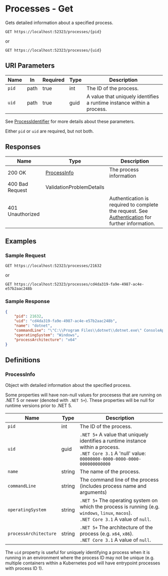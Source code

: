 # Processes - Get

Gets detailed information about a specified process.

```http
GET https://localhost:52323/processes/{pid}
```

or 

```http
GET https://localhost:52323/processes/{uid}
```

## URI Parameters

| Name | In | Required | Type | Description |
|---|---|---|---|---|
| `pid` | path | true | int | The ID of the process. |
| `uid` | path | true | guid | A value that uniquely identifies a runtime instance within a process. |

See [ProcessIdentifier](processes-list.md#ProcessIdentifier) for more details about these parameters.

Either `pid` or `uid` are required, but not both.

## Responses

| Name | Type | Description |
|---|---|---|
| 200 OK | [ProcessInfo](#ProcessInfo) | The process information |
| 400 Bad Request | ValidationProblemDetails |  |
| 401 Unauthorized | | Authentication is required to complete the request. See [Authentication](authentication.md) for further information. |

## Examples

### Sample Request

```http
GET https://localhost:52323/processes/21632
```

or

```http
GET https://localhost:52323/processes/cd4da319-fa9e-4987-ac4e-e57b2aac248b
```

### Sample Response

```json
{
    "pid": 21632,
    "uid": "cd4da319-fa9e-4987-ac4e-e57b2aac248b",
    "name": "dotnet",
    "commandLine": "\"C:\\Program Files\\dotnet\\dotnet.exe\" ConsoleApp1.dll",
    "operatingSystem": "Windows",
    "processArchitecture": "x64"
}
```

## Definitions

### ProcessInfo

Object with detailed information about the specified process.

Some properties will have non-null values for procesess that are running on .NET 5 or newer (denoted with `.NET 5+`). These properties will be null for runtime versions prior to .NET 5.

| Name | Type | Description |
|---|---|---|
| `pid` | int | The ID of the process. |
| `uid` | guid | `.NET 5+` A value that uniquely identifies a runtime instance within a process.<br/>`.NET Core 3.1` A 'null' value: `00000000-0000-0000-0000-000000000000` |
| `name` | string | The name of the process. |
| `commandLine` | string | The command line of the process (includes process name and arguments) |
| `operatingSystem` | string | `.NET 5+` The operating system on which the process is running (e.g. `windows`, `linux`, `macos`).<br/>`.NET Core 3.1` A value of `null`. |
| `processArchitecture` | string | `.NET 5+` The architecture of the process (e.g. `x64`, `x86`).<br/>`.NET Core 3.1` A value of `null`. |

The `uid` property is useful for uniquely identifying a process when it is running in an environment where the process ID may not be unique (e.g. multiple containers within a Kubernetes pod will have entrypoint processes with process ID 1).